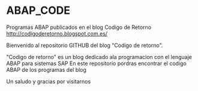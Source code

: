 # ABAP_CODE
Programas ABAP publicados en el blog Codigo de Retorno
http://codigoderetorno.blogspot.com.es/

Bienvenido al repositorio GITHUB del blog "Codigo de retorno".

"Codigo de retorno" es un blog  dedicado ala programacion con el lenguaje ABAP para sistemas SAP
En este repositorio pordras encontrar el codigo ABAP de los programas del blog

Un saludo y gracias por visitarnos



